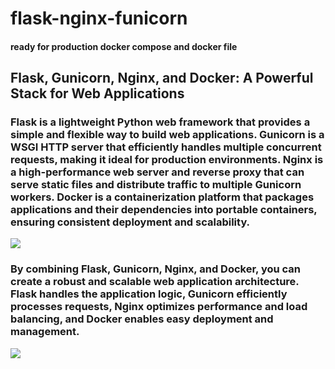 # flask-nginx-funicorn
#### ready for production docker compose and docker file

## Flask, Gunicorn, Nginx, and Docker: A Powerful Stack for Web Applications

### Flask is a lightweight Python web framework that provides a simple and flexible way to build web applications. Gunicorn is a WSGI HTTP server that efficiently handles multiple concurrent requests, making it ideal for production environments. Nginx is a high-performance web server and reverse proxy that can serve static files and distribute traffic to multiple Gunicorn workers. Docker is a containerization platform that packages applications and their dependencies into portable containers, ensuring consistent deployment and scalability.

<img src="https://miro.medium.com/v2/resize:fit:1070/1*zGC7qRcsw4G9I9u9KjMqaQ.png">

### By combining Flask, Gunicorn, Nginx, and Docker, you can create a robust and scalable web application architecture. Flask handles the application logic, Gunicorn efficiently processes requests, Nginx optimizes performance and load balancing, and Docker enables easy deployment and management.

<img src="https://musaamin.web.id/wp-content/uploads/2017/06/flask-gunicorn-nginx.jpg">
